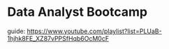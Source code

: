 # Data Analyst Bootcamp
guide: https://www.youtube.com/playlist?list=PLUaB-1hjhk8FE_XZ87vPPSfHqb6OcM0cF
